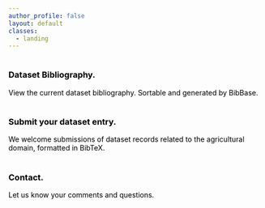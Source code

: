 ```yaml
---
author_profile: false
layout: default
classes:
  - landing
---
```


<div>
<div class="column_img">
<!--<a href="/datasets/" style="text-decoration: none">-->
<a href="/datasets/" style="color:black; text-decoration: none">
<h1 class="text-center"><i class="fa fa-database" aria-hidden="true"></i></h1>
 <h3 class="text-center">Dataset Bibliography.</h3>
 <p class="text-center">View the current dataset bibliography.  Sortable and generated by BibBase.
  </p>
</a>
</div>
<div class="column_img">
<a href="/submit/" style="color:black; text-decoration: none">
<h1 class="text-center"><i class="fa fa-plus-circle" aria-hidden="true"></i></h1>
 <h3 class="text-center">Submit your dataset entry.</h3>
 <p class="text-center">We welcome submissions of dataset records related to the agricultural domain, formatted in BibTeX. </p>
</a>
</div>
<div class="column_img">
<a href="/contact/" style="color:black; text-decoration: none">
<h1 class="text-center"><i class="fa fa-comment" aria-hidden="true"></i></h1>
 <h3 class="text-center">Contact.</h3>
 <p class="text-center">Let us know your comments and questions.</p>
</a>
</div>
<!-- <a href="https://twitter.com/amy_tabb"><img src="icons/twitter.png" alt="Amy Tabb Twitter" style="width:32px;height:32px;"></a> -->
</div>
